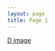 ```yaml
---
layout: page
title: Page 1
---
```


[D image](https://raw.githubusercontent.com/arlittr/junk/master/IDC%20Impossible%20D.jpeg)
